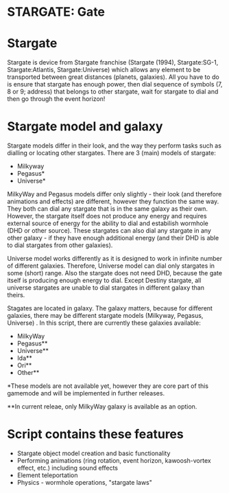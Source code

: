 # STARGATE: Gate

# Stargate

Stargate is device from Stargate franchise (Stargate (1994), Stargate:SG-1, Stargate:Atlantis, Stargate:Universe) which allows any element to be transported between great distances (planets, galaxies). All you have to do is ensure that stargate has enough power, then dial sequence of symbols (7, 8 or 9; address) that belongs to other stargate, wait for stargate to dial and then go through the event horizon!

# Stargate model and galaxy

Stargate models differ in their look, and the way they perform tasks such as dialling or locating other stargates. There are 3 (main) models of stargate:
- Milkyway
- Pegasus*
- Universe*

MilkyWay and Pegasus models differ only slightly - their look (and therefore animations and effects) are different, however they function the same way. They both can dial any stargate that is in the same galaxy as their own. However, the stargate itself does not produce any energy and requires external source of energy for the ability to dial and estabilish wormhole (DHD or other source). These stargates can also dial any stargate in any other galaxy - if they have enough additional energy (and their DHD is able to dial stargates from other galaxies).

Universe model works differently as it is designed to work in infinite number of different galaxies. Therefore, Universe model can dial only stargates in some (short) range. Also the stargate does not need DHD, because the gate itself is producing enough energy to dial. Except Destiny stargate, all universe stargates are unable to dial stargates in different galaxy than theirs.

Stagates are located in galaxy. The galaxy matters, because for different galaxies, there may be different stargate models (Milkyway, Pegasus, Universe) . In this script, there are currently these galaxies available:
- MilkyWay
- Pegasus**
- Universe**
- Ida**
- Ori**
- Other**

*These models are not available yet, however they are core part of this gamemode and will be implemented in further releases.

**In current releae, only MilkyWay galaxy is available as an option.

# Script contains these features

- Stargate object model creation and basic functionality
- Performing animations (ring rotation, event horizon, kawoosh-vortex effect, etc.) including sound effects
- Element teleportation
- Physics - wormhole operations, "stargate laws"